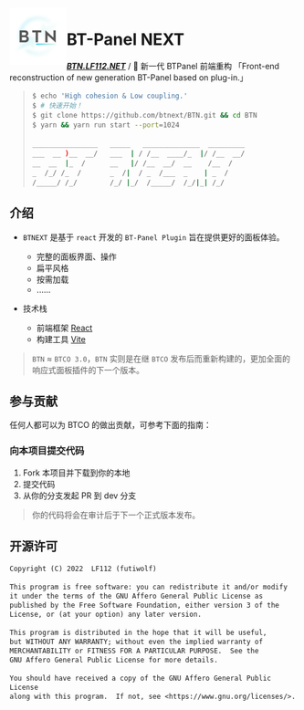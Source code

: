 <a href="https://btn.lf112.net">
    <img alt="btnext" src="./btn.svg" style="width: 100px; height: 100px;" align="left">
</a>

<div align="left">

# BT-Panel NEXT

**_<a href="https://btn.lf112.net">BTN.LF112.NET</a>_** / 🎨 新一代 BTPanel 前端重构 「Front-end reconstruction of new generation BT-Panel based on plug-in.」

</div>

> ```bash
> $ echo 'High cohesion & Low coupling.'
> $ # 快速开始！
> $ git clone https://github.com/btnext/BTN.git && cd BTN
> $ yarn && yarn run start --port=1024
>
> ________________   _____   ______________  _________
> ___  __ )__  __/   ___  | / /__  ____/_  |/ /__  __/
> __  __  |_  /      __   |/ /__  __/  __    /__  /
> _  /_/ /_  /       _  /|  / _  /___  _    | _  /
> /_____/ /_/        /_/ |_/  /_____/  /_/|_| /_/
> ```

## 介绍

- `BTNEXT` 是基于 `react` 开发的 `BT-Panel Plugin` 旨在提供更好的面板体验。

  - 完整的面板界面、操作
  - 扁平风格
  - 按需加载
  - ......

- 技术栈
  - 前端框架 [React](https://reactjs.org/)
  - 构建工具 [Vite](https://vitejs.dev/)

> `BTN` ≈ `BTCO 3.0`，`BTN` 实则是在继 `BTCO` 发布后而重新构建的，更加全面的响应式面板插件的下一个版本。

## 参与贡献

任何人都可以为 BTCO 的做出贡献，可参考下面的指南：

### 向本项目提交代码

1. Fork 本项目并下载到你的本地
2. 提交代码
3. 从你的分支发起 PR 到 dev 分支

> 你的代码将会在审计后于下一个正式版本发布。

## 开源许可

    Copyright (C) 2022  LF112 (futiwolf)

    This program is free software: you can redistribute it and/or modify
    it under the terms of the GNU Affero General Public License as
    published by the Free Software Foundation, either version 3 of the
    License, or (at your option) any later version.

    This program is distributed in the hope that it will be useful,
    but WITHOUT ANY WARRANTY; without even the implied warranty of
    MERCHANTABILITY or FITNESS FOR A PARTICULAR PURPOSE.  See the
    GNU Affero General Public License for more details.

    You should have received a copy of the GNU Affero General Public License
    along with this program.  If not, see <https://www.gnu.org/licenses/>.
